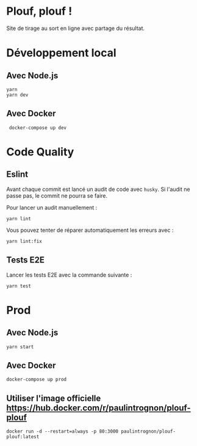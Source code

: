 # Plouf, plouf !

Site de tirage au sort en ligne avec partage du résultat.

# Développement local

## Avec Node.js

  ```shell
 yarn
 yarn dev
  ```

## Avec Docker

```shell
 docker-compose up dev
```

# Code Quality

## Eslint

Avant chaque commit est lancé un audit de code avec `husky`. Si l'audit ne passe pas, le commit ne pourra se faire.  

Pour lancer un audit manuellement :

```shell
yarn lint
```

Vous pouvez tenter de réparer automatiquement les erreurs avec :

```shell
yarn lint:fix
```

## Tests E2E

Lancer les tests E2E avec la commande suivante :

```
yarn test
```

# Prod

## Avec Node.js

```
yarn start
```

## Avec Docker

```
docker-compose up prod
```

## Utiliser l'image officielle https://hub.docker.com/r/paulintrognon/plouf-plouf

```
docker run -d --restart=always -p 80:3000 paulintrognon/plouf-plouf:latest
```
